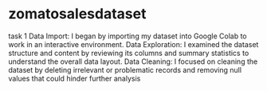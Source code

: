 # zomatosalesdataset
task 1 
Data Import: I began by importing my dataset into Google Colab to work in an interactive environment.
Data Exploration: I examined the dataset structure and content by reviewing its columns and summary statistics to understand the overall data layout.
Data Cleaning: I focused on cleaning the dataset by deleting irrelevant or problematic records and removing null values that could hinder further analysis
